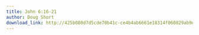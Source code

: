 ```yaml
---
title: John 6:16-21
author: Doug Short
download_link: http://425b080d7d5cde70b41c-ce4b4ab6661e18314f060829ab9d3455.r81.cf2.rackcdn.com/2012-09-09-john_6_16_21.mp3
---
```

